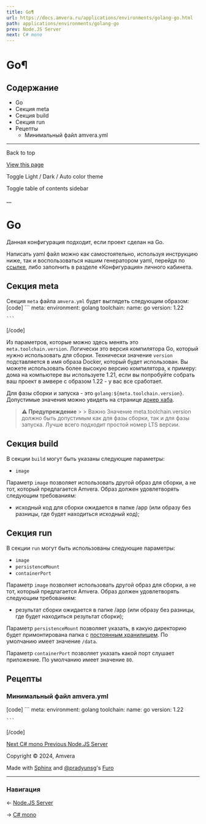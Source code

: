 ```yaml
---
title: Go¶
url: https://docs.amvera.ru/applications/environments/golang-go.html
path: applications/environments/golang-go
prev: Node.JS Server
next: C# mono
---
```


# Go¶

## Содержание

- Go
- Секция meta
- Секция build
- Секция run
- Рецепты
  - Минимальный файл amvera.yml

---

Back to top

[ View this page ](<../../_sources/applications/environments/golang-go.md.txt> "View this page")

Toggle Light / Dark / Auto color theme

Toggle table of contents sidebar

__

# Go

Данная конфигурация подходит, если проект сделан на Go.

Написать yaml файл можно как самостоятельно, используя инструкцию ниже, так и воспользоваться нашим генератором yaml, перейдя по [ссылке](<https://manifest.amvera.ru/>), либо заполнить в разделе «Конфигурация» личного кабинета.

## Секция meta

Секция ``meta`` файла ``amvera.yml`` будет выглядеть следующим образом:
[code] 
    ```
    meta:
      environment: golang
      toolchain:
        name: go
        version: 1.22
    
    ```
    
[/code]

Из параметров, которые можно здесь менять это ``meta.toolchain.version``. Логически это версия компилятора Go, который нужно использовать для сборки. Технически значение ``version`` подставляется в имя образа Docker, который будет использован. Вы можете использовать более высокую версию компилятора, к примеру: дома на компьютере вы используете 1.21, если вы попробуйте собрать ваш проект в амвере с образом 1.22 - у вас все сработает.

Для фазы сборки и запуска - это ``golang:${meta.toolchain.version}``. Допустимые значения можно увидеть на странице [докер хаба](<https://hub.docker.com/>).

> **⚠️ Предупреждение** > > Важно Значение meta.toolchain.version должно быть допустимым как для фазы сборки, так и для фазы запуска. Лучше всего подходит простой номер LTS версии. 

## Секция build

В секции ``build`` могут быть указаны следующие параметры:
* ``image``

Параметр ``image`` позволяет использовать другой образ для сборки, а не тот, который предлагается Amvera. Образ должен удовлетворять следующим требованиям:
* исходный код для сборки ожидается в папке /app (или образу без разницы, где будет находиться исходный код);

## Секция run

В секции ``run`` могут быть использованы следующие параметры:
* ``image``
* ``persistenceMount``
* ``containerPort``

Параметр ``image`` позволяет использовать другой образ для сборки, а не тот, который предлагается Amvera. Образ должен удовлетворять следующим требованиям:
* результат сборки ожидается в папке /app (или образу без разницы, где будет находиться результат сборки);

Параметр ``persistenceMount`` позволяет указать, в какую директорию будет примонтирована папка с [постоянным хранилищем](<../storage.html#data>). По умолчанию имеет значение ``/data``.

Параметр ``containerPort`` позволяет указать какой порт слушает приложение. По умолчанию имеет значение ``80``.

## Рецепты

### Минимальный файл amvera.yml
[code] 
    ```
    meta:
      environment: golang
      toolchain:
        name: go
        version: 1.22
    
    ```
    
[/code]

[ Next C# mono ](<csharp-mono.html>) [ Previous Node.JS Server ](<nodejs-server.html>)

Copyright © 2024, Amvera 

Made with [Sphinx](<https://www.sphinx-doc.org/>) and [@pradyunsg](<https://pradyunsg.me>)'s [Furo](<https://github.com/pradyunsg/furo>)


---

### Навигация

← [Node.JS Server](nodejs-server.md)

→ [C# mono](csharp-mono.md)
